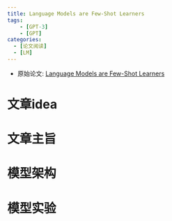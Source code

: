 ```yaml
---
title: Language Models are Few-Shot Learners
tags: 
    - [GPT-3]
    - [GPT]
categories: 
  - [论文阅读]
  - [LM]
---
```


* 原始论文: [Language Models are Few-Shot Learners](https://arxiv.org/abs/2005.14165)



# 文章idea
# 文章主旨
# 模型架构
# 模型实验